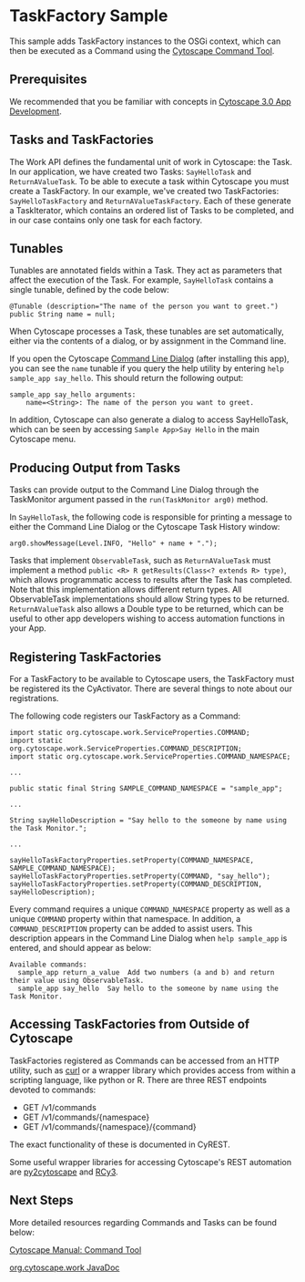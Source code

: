 # TaskFactory Sample

This sample adds TaskFactory instances to the OSGi context, which can then be executed as a Command using the [Cytoscape Command Tool](http://manual.cytoscape.org/en/stable/Command_Tool.html).

## Prerequisites

We recommended that you be familiar with concepts in [Cytoscape 3.0 App Development](http://wiki.cytoscape.org/Cytoscape_3/AppDeveloper).

## Tasks and TaskFactories

The Work API defines the fundamental unit of work in Cytoscape: the Task. In our application, we have created two Tasks: ```SayHelloTask``` and ```ReturnAValueTask```. To be able to execute a task within Cytoscape you must create a TaskFactory. In our example, we've created two TaskFactories: ```SayHelloTaskFactory``` and  ```ReturnAValueTaskFactory```. Each of these generate a TaskIterator, which contains an ordered list of Tasks to be completed, and in our case contains only one task for each factory.

## Tunables

Tunables are annotated fields within a Task. They act as parameters that affect the execution of the Task. For example, ```SayHelloTask``` contains a single tunable, defined by the code below:

```
@Tunable (description="The name of the person you want to greet.")
public String name = null;
```

When Cytoscape processes a Task, these tunables are set automatically, either via the contents of a dialog, or by assignment in the Command line.

If you open the Cytoscape [Command Line Dialog](http://manual.cytoscape.org/en/stable/Command_Tool.html) (after installing this app), you can see the ```name``` tunable if you query the help utility by entering ```help sample_app say_hello```. This should return the following output:

```
sample_app say_hello arguments:
    name=<String>: The name of the person you want to greet.
```

In addition, Cytoscape can also generate a dialog to access SayHelloTask, which can be seen by accessing ```Sample App>Say Hello``` in the main Cytoscape menu.

## Producing Output from Tasks

Tasks can provide output to the Command Line Dialog through the TaskMonitor argument passed in the ```run(TaskMonitor arg0)``` method.

In ```SayHelloTask```, the following code is responsible for printing a message to either the Command Line Dialog or the Cytoscape Task History window:

```
arg0.showMessage(Level.INFO, "Hello" + name + ".");
```

Tasks that implement ```ObservableTask```, such as ```ReturnAValueTask``` must implement a method ```public <R> R getResults(Class<? extends R> type)```, which allows programmatic access to results after the Task has completed. Note that this implementation allows different return types. All ObservableTask implementations should allow String types to be returned. ```ReturnAValueTask``` also allows a Double type to be returned, which can be useful to other app developers wishing to access automation functions in your App.

## Registering TaskFactories

For a TaskFactory to be available to Cytoscape users, the TaskFactory must be registered its the CyActivator. There are several things to note about our registrations.

The following code registers our TaskFactory as a Command:

```
import static org.cytoscape.work.ServiceProperties.COMMAND;
import static org.cytoscape.work.ServiceProperties.COMMAND_DESCRIPTION;
import static org.cytoscape.work.ServiceProperties.COMMAND_NAMESPACE;

...

public static final String SAMPLE_COMMAND_NAMESPACE = "sample_app";

...

String sayHelloDescription = "Say hello to the someone by name using the Task Monitor.";

...

sayHelloTaskFactoryProperties.setProperty(COMMAND_NAMESPACE, SAMPLE_COMMAND_NAMESPACE);
sayHelloTaskFactoryProperties.setProperty(COMMAND, "say_hello");
sayHelloTaskFactoryProperties.setProperty(COMMAND_DESCRIPTION, sayHelloDescription);
```

Every command requires a unique ```COMMAND_NAMESPACE``` property as well as a unique ```COMMAND``` property within that namespace. In addition, a ```COMMAND_DESCRIPTION``` property can be added to assist users. This description appears in the Command Line Dialog when ```help sample_app``` is entered, and should appear as below:

```
Available commands:
  sample_app return_a_value  Add two numbers (a and b) and return their value using ObservableTask.
  sample_app say_hello  Say hello to the someone by name using the Task Monitor.
```

## Accessing TaskFactories from Outside of Cytoscape

TaskFactories registered as Commands can be accessed from an HTTP utility, such as [curl](https://curl.haxx.se/) or a wrapper library which provides access from within a scripting language, like python or R. There are three REST endpoints devoted to commands:

- GET /v1/commands
- GET /v1/commands/{namespace}
- GET /v1/commands/{namespace}/{command}

The exact functionality of these is documented in CyREST.

Some useful wrapper libraries for accessing Cytoscape's REST automation are [py2cytoscape](https://github.com/idekerlab/py2cytoscape) and [RCy3](https://bioconductor.org/packages/release/bioc/html/RCy3.html).

## Next Steps

More detailed resources regarding Commands and Tasks can be found below:

[Cytoscape Manual: Command Tool](http://manual.cytoscape.org/en/stable/Command_Tool.html)

[org.cytoscape.work JavaDoc](http://code.cytoscape.org/jenkins/job/cytoscape-3-javadoc/javadoc/org/cytoscape/work/package-summary.html)

